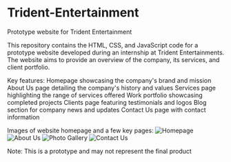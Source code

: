 # Trident-Entertainment
Prototype website for Trident Entertainment

This repository contains the HTML, CSS, and JavaScript code for a prototype website developed during an internship at Trident Entertainments. The website aims to provide an overview of the company, its services, and client portfolio.

Key features:
Homepage showcasing the company's brand and mission
About Us page detailing the company's history and values
Services page highlighting the range of services offered
Work portfolio showcasing completed projects
Clients page featuring testimonials and logos
Blog section for company news and updates
Contact Us page with contact information

Images of website homepage and a few key pages:
![Homepage](https://github.com/user-attachments/assets/ce2ec549-c0b5-4173-83ee-4d843afb78a9)
![About Us](https://github.com/user-attachments/assets/e451e7f6-10c5-46d2-9e76-bead55d3cd3d)
![Photo Gallery](https://github.com/user-attachments/assets/759d68a4-1845-4d2d-9998-3a0d725e2b57)
![Contact Us](https://github.com/user-attachments/assets/8011fbcd-f94e-47f3-a889-6d993201b71b)

Note: This is a prototype and may not represent the final product
